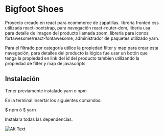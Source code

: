 # Bigfoot Shoes
Proyecto creado en react para ecommerce de zapatillas.
librería fronted css utilizada react-bootstrap, para navegación react-router-dom, liberia usa para detalle de imagen del producto llamada zoom, librería para iconos fortawesome/react-fontawesome, administrador de paquetes utilizado yarn.

Para el filtrado por categoría utilice la propiedad filter y map para crear esta navegación, para detalles del producto la lógica fue usar un botón que tenga la propiedad en link del id del producto tambien utilizando la propiedad de filter y map de javascripts

## Instalación
Tener previamente instalado yarn o npm

En la terminal insertar los siguientes comandos:

$ npm
ó
$ yarn

Instalara todas las dependencias.

![Alt Text](https://media.giphy.com/media/gFN7EWvTdYfGPC62HF/giphy.gif)